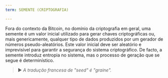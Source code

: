 ```yaml
---
term: SEMENTE (CRIPTOGRAFIA)

---
```

Fora do contexto da Bitcoin, no domínio da criptografia em geral, uma semente é um valor inicial utilizado para gerar chaves criptográficas ou, mais genericamente, qualquer tipo de dados produzidos por um gerador de números pseudo-aleatórios. Este valor inicial deve ser aleatório e imprevisível para garantir a segurança do sistema criptográfico. De facto, a semente introduz entropia no sistema, mas o processo de geração que se segue é determinístico.

> ► *A tradução francesa de "seed" é "graine".*